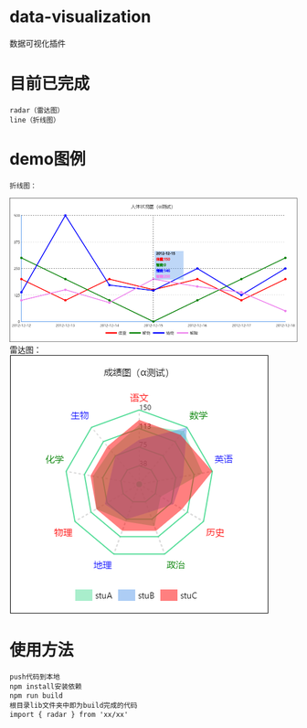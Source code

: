 # data-visualization
数据可视化插件

# 目前已完成
	radar（雷达图）
	line（折线图）
# demo图例
	折线图：
![image](https://github.com/hoc2019/data-visualization/blob/master/images/line.jpg)
	雷达图：
![image](https://github.com/hoc2019/data-visualization/blob/master/images/radar.jpg)

# 使用方法
	push代码到本地
	npm install安装依赖
	npm run build
	根目录lib文件夹中即为build完成的代码
	import { radar } from 'xx/xx'